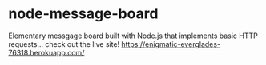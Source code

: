 # node-message-board
Elementary messgage board built with Node.js that implements basic HTTP requests...
check out the live site! https://enigmatic-everglades-76318.herokuapp.com/
